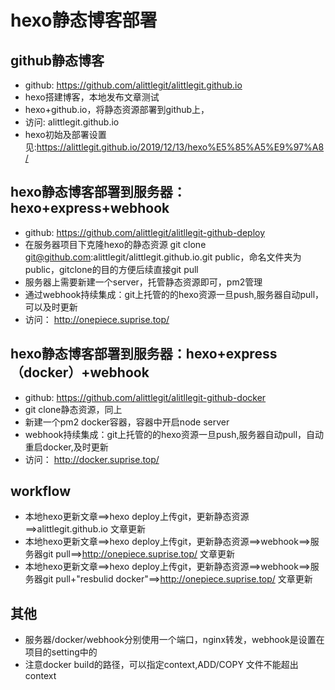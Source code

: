 # hexo静态博客部署


## github静态博客
* github: https://github.com/alittlegit/alittlegit.github.io
* hexo搭建博客，本地发布文章测试
* hexo+github.io，将静态资源部署到github上，
* 访问: alittlegit.github.io 
* hexo初始及部署设置见:https://alittlegit.github.io/2019/12/13/hexo%E5%85%A5%E9%97%A8/

## hexo静态博客部署到服务器：hexo+express+webhook
* github: https://github.com/alittlegit/alitllegit-github-deploy
* 在服务器项目下克隆hexo的静态资源 git clone git@github.com:alittlegit/alittlegit.github.io.git public，命名文件夹为public，gitclone的目的方便后续直接git pull
* 服务器上需要新建一个server，托管静态资源即可，pm2管理
* 通过webhook持续集成：git上托管的的hexo资源一旦push,服务器自动pull，可以及时更新
* 访问： http://onepiece.suprise.top/


## hexo静态博客部署到服务器：hexo+express（docker）+webhook
* github: https://github.com/alittlegit/alitllegit-github-docker
* git clone静态资源，同上
* 新建一个pm2 docker容器，容器中开启node server
* webhook持续集成：git上托管的的hexo资源一旦push,服务器自动pull，自动重启docker,及时更新
* 访问： http://docker.suprise.top/

## workflow
* 本地hexo更新文章==>hexo deploy上传git，更新静态资源==>alittlegit.github.io 文章更新
* 本地hexo更新文章==>hexo deploy上传git，更新静态资源==>webhook==>服务器git pull==>http://onepiece.suprise.top/ 文章更新
* 本地hexo更新文章==>hexo deploy上传git，更新静态资源==>webhook==>服务器git pull+"resbulid docker"==>http://onepiece.suprise.top/ 文章更新

## 其他
* 服务器/docker/webhook分别使用一个端口，nginx转发，webhook是设置在项目的setting中的
* 注意docker build的路径，可以指定context,ADD/COPY 文件不能超出context
